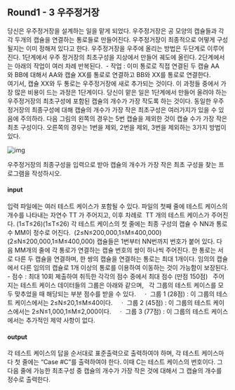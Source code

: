 ## Round1 - 3 우주정거장

당신은 우주정거장을 설계하는 일을 맡게 되었다. 우주정거장은 공 모양의 캡슐들과 각각 두개의 캡슐을 연결하는 통로들로 만들어진다. 우주정거장이 최종적으로 어떻게 구성될지는 이미 정해져 있다고 한다.  우주정거장을 우주에 올리는 방법은 두단계로 이루어진다. 1단계에서 우주 정거장의 최초구성을 지상에서 만들어 궤도에 올린다. 2단계에서는 아래의 작업이 여러 차례 반복된다.   - 작업 : 이미 통로로 직접 연결된 두 캡슐 AA와 BB에 대해서 AA와 캡슐 XX를 통로로 연결하고 BB와 XX를 통로로 연결한다.           여기서, 캡슐 XX와 두 통로는 우주정거장에 새로 추가되는 것이다.  이 과정들 중에서 가장 많은 비용이 드는 과정은 1단계이다. 당신이 맡은 일은 1단계에서 만들어 올려야 하는 우주정거장의 최초구성에 포함된 캡슐의 개수가 가장 작도록 하는 것이다. 동일한 우주정거장의 최종구성에 대해 캡슐의 개수가 가장 작은 최초구성은 여러가지가 있을 수 있음에 주의하라.  다음 그림의 왼쪽의 경우는 5번 캡슐을 제외한 것이 캡슐 수가 가장 작은 최초 구성이다. 오른쪽의 경우는 1번을 제외, 2번을 제외, 3번을 제외하는 3가지 방법이 있다.

  ![img](https://cdn.codeground.org/resources/94facac0ce/AWQnA4rnAI1vpRkY.png)  

우주정거장의 최종구성을 입력으로 받아 캡슐의 개수가 가장 작은 최초 구성을 찾는 프로그램을 작성하시오.  



#### input

입력 파일에는 여러 테스트 케이스가 포함될 수 있다. 파일의 첫째 줄에 테스트 케이스의 개수를 나타내는 자연수 TT 가 주어지고, 이후 차례로  TT 개의 테스트 케이스가 주어진다. (1≤T≤26)(1≤T≤26)  각 테스트 케이스의 첫 줄에는 최종 구성의 캡슐 수 NN과 통로 수 MM이 정수로 어진다.  (2≤N≤200,000,1≤M≤400,000)(2≤N≤200,000,1≤M≤400,000) 캡슐들은 1번부터 NN번까지 번호가 붙어 있다. 다음 MM개의 줄에 각 통로가 연결하는 캡슐 번호의 쌍이 하나씩 주어진다. 한 통로는 서로 다른 두 캡슐을 연결하며, 한 쌍의 캡슐을 연결하는 통로는 최대 1개이다. 임의의 캡슐에서 다른 임의의 캡슐로 1개 이상의 통로를 이용하여 이동하는 것이 가능함이 보장된다.   - 점수 : 최대 10회 제출하여 취득한 각각의 점수 중에서 최대 점수 (만점 150점)    주어지는 테스트 케이스 데이터들의 그룹은 아래와 같으며,   각 그룹의 테스트 케이스를 모두 맞추었을 때 해당되는 부분 점수를 받을 수 있다.    ㆍ 그룹 1 (28점) : 이 그룹의 테스트 케이스에서는 2≤N≤20,1≤M≤40이다.    ㆍ 그룹 2 (45점) : 이 그룹의 테스트 케이스에서는 2≤N≤1,000,1≤M≤2,000이다.    ㆍ 그룹 3 (77점) : 이 그룹의 테스트 케이스에서는 추가적인 제약 사항이 없다.



#### output

각 테스트 케이스의 답을 순서대로 표준출력으로 출력하여야 하며, 각 테스트 케이스마다 첫 줄에는 “Case #C”를 출력하여야 한다. 이때 C는 테스트 케이스의 번호이다. 그 다음 줄에 가능한 최초구성 중 캡슐의 개수가 가장 작은 것에 대해서 그 캡슐의 개수를 정수로 출력한다.